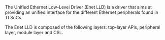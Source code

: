 
The Unified Ethernet Low-Level Driver (Enet LLD) is a driver that aims at providing an unified interface for the different Ethernet peripherals found in TI SoCs.

The Enet LLD is composed of the following layers: top-layer APIs, peripheral layer, module layer and CSL.
